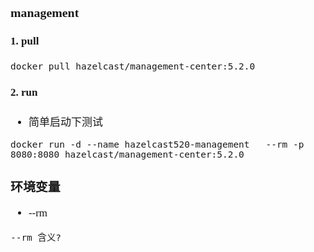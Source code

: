<span  style="font-family: Simsun,serif; font-size: 17px; ">

### management

#### 1. pull

~~~
docker pull hazelcast/management-center:5.2.0
~~~

#### 2. run

- 简单启动下测试

~~~
docker run -d --name hazelcast520-management   --rm -p 8080:8080 hazelcast/management-center:5.2.0
~~~

### 环境变量

- --rm
~~~
--rm 含义?
~~~

</span>